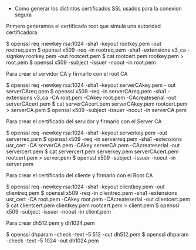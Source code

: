 - Como generar los distintos certificados SSL usados para la conexion segura

Primero generamos el certificado root que simula una autoridad certificadora

$ openssl req -newkey rsa:1024 -sha1 -keyout rootkey.pem -out rootreq.pem
$ openssl x509 -req -in rootreq.pem -sha1 -extensions v3_ca -signkey rootkey.pem -out rootcert.pem
$ cat rootcert.pem rootkey.pem > root.pem
$ openssl x509 -subject -issuer -noout -in root.pem

Para crear el servidor CA y firmarlo con el root CA

$ openssl req -newkey rsa:1024 -sha1 -keyout serverCAkey.pem - out serverCAreq.pem 
$ openssl x509 -req -in serverCAreq.pem -sha1 -extensions v3_ca -CA root.pem -CAkey root.pem -CAcreateserial -out serverCAcert.pem
$ cat serverCAcert.pem serverCAkey.pem rootcert.pem > serverCA.pem 
$ openssl x509 -subject -issuer -noout -in serverCA.pem 

Para crear el certificado del servidor y firmarlo con el Server CA

$ openssl req -newkey rsa:1024 -sha1 -keyout serverkey.pem -out serverreq.pem
$ openssl x509 -req -in serverreq.pem -sha1 -extensions usr_cert -CA serverCA.pem -CAkey serverCA.pem -CAcreateserial -out servercert.pem 
$ cat servercert.pem serverkey.pem serverCAcert.pem rootcert.pem > server.pem
$ openssl x509 -subject -issuer -noout -in server.pem

Para crear el certificado del cliente y firmarlo con el Root CA

$ openssl req -newkey rsa:1024 -sha1 -keyout clientkey.pem -out clientreq.pem 
$ openssl x509 -req -in clientreq.pem -sha1 -extensions usr_cert -CA root.pem -CAkey root.pem -CAcreateserial -out clientcert.pem 
$ cat clientcert.pem clientkey.pem rootcert.pem > client.pem
$ openssl x509 -subject -issuer -noout -in client.pem

Para crear dh512.pem y dh1024.pem

$ openssl dhparam -check -text -5 512 -out dh512.pem
$ openssl dhparam -check -text -5 1024 -out dh1024.pem
